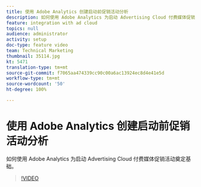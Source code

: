 ```yaml
---
title: 使用 Adobe Analytics 创建启动前促销活动分析
description: 如何使用 Adobe Analytics 为启动 Advertising Cloud 付费媒体促销活动奠定基础。
feature: integration with ad cloud
topics: null
audience: administrator
activity: setup
doc-type: feature video
team: Technical Marketing
thumbnail: 35114.jpg
kt: 5471
translation-type: tm+mt
source-git-commit: f7065aa474339cc90c00a6ac13924ec8d4e41e5d
workflow-type: tm+mt
source-wordcount: '50'
ht-degree: 100%

---
```



# 使用 Adobe Analytics 创建启动前促销活动分析

如何使用 Adobe Analytics 为启动 Advertising Cloud 付费媒体促销活动奠定基础。

>[!VIDEO](https://video.tv.adobe.com/v/35114/?quality=12&learn=on)
